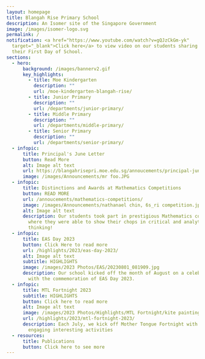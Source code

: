 ```yaml
---
layout: homepage
title: Blangah Rise Primary School
description: An Isomer site of the Singapore Government
image: /images/isomer-logo.svg
permalink: /
notification: <a href="https://www.youtube.com/watch?v=gQJzCkGm-yk"
  target="_blank">Click here</a> to view video on our students sharing about
  their First Day of School.
sections:
  - hero:
      background: /images/bannerv2.gif
      key_highlights:
        - title: Moe Kindergarten
          description: ""
          url: /moe-kindergarten-blangah-rise/
        - title: Junior Primary
          description: ""
          url: /departments/junior-primary/
        - title: Middle Primary
          description: ""
          url: /departments/middle-primary/
        - title: Senior Primary
          description: ""
          url: /departments/senior-primary/
  - infopic:
      title: Principal's June Letter
      button: Read More
      alt: Image alt text
      url: https://blangahrisepri.moe.edu.sg/annoucements/principal-june-letter/
      image: /images/Announcements/mr foo.JPG
  - infopic:
      title: Distinctions and Awards at Mathematics Competitions
      button: READ MORE
      url: /annoucements/mathematics-competitions/
      image: /images/Announcements/nathanael chin, 6s_ri competition.jpg
      alt: Image alt text
      description: Our students took part in prestigious Mathematics competitions
        where they were able to show their chops in critical and analytical
        thinking!
  - infopic:
      title: EAS Day 2023
      button: Click Here to read more
      url: /highlights/2023/eas-day-2023/
      alt: Image alt text
      subtitle: HIGHLIGHTS
      image: /images/2023 Photos/EAS/20230801_081909.jpg
      description: Our school kicked off the month of August on a celebratory mood
        with the commemoration of EAS Day 2023.
  - infopic:
      title: MTL Fortnight 2023
      subtitle: HIGHLIGHTS
      button: Click here to read more
      alt: Image alt text
      image: /images/2023 Photos/Highlights/MTL Fortnight/kite painting.jpg
      url: /highlights/2023/mtl-fortnight-2023/
      description: Each July, we kick off Mother Tongue Fortnight with a variety of
        engaging interesting activities
  - resources:
      title: Publications
      button: Click here to see more
---
```

